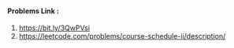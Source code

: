 #### Problems Link :

1. https://bit.ly/3QwPVsi
2. https://leetcode.com/problems/course-schedule-ii/description/
